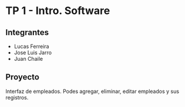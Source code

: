 # TP 1 - Intro. Software

## Integrantes 

- Lucas Ferreira 
- Jose Luis Jarro 
- Juan Chaile

## Proyecto
Interfaz de empleados. Podes agregar, eliminar, editar empleados y sus registros. 
